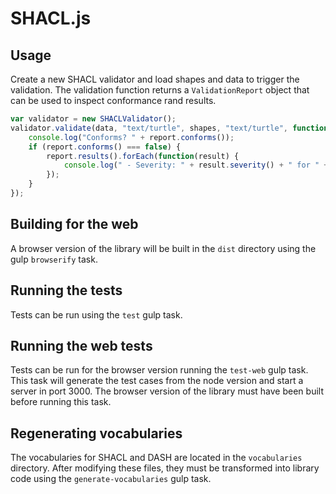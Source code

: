 # SHACL.js

## Usage

Create a new SHACL validator and load shapes and data to trigger the validation.
The validation function returns a `ValidationReport` object that can be used to inspect conformance rand results.

```javascript
var validator = new SHACLValidator();
validator.validate(data, "text/turtle", shapes, "text/turtle", function (e, report) {
    console.log("Conforms? " + report.conforms());
    if (report.conforms() === false) {
        report.results().forEach(function(result) {
            console.log(" - Severity: " + result.severity() + " for " + result.sourceConstraintComponent());            
        });
    }
});
```

## Building for the web

A browser version of the library will be built in the `dist` directory using the gulp `browserify` task.

## Running the tests

Tests can be run using the `test` gulp task.

## Running the web tests

Tests can be run for the browser version running the `test-web` gulp task. This task will generate the test cases from 
the node version and start a server in port 3000. The browser version of the library must have been built before running 
this task.

## Regenerating vocabularies

The vocabularies for SHACL and DASH are located in the `vocabularies` directory. After modifying these files, they must 
be transformed into library code using the `generate-vocabularies` gulp task.
